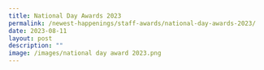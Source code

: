 ```yaml
---
title: National Day Awards 2023
permalink: /newest-happenings/staff-awards/national-day-awards-2023/
date: 2023-08-11
layout: post
description: ""
image: /images/national day award 2023.png
---
```

